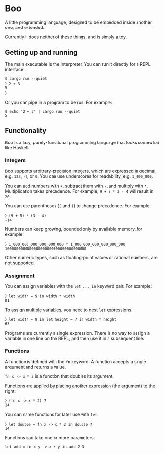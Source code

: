 # Boo

A little programming language, designed to be embedded inside another one, and
extended.

Currently it does neither of these things, and is simply a toy.

## Getting up and running

The main executable is the interpreter. You can run it directly for a REPL
interface:

```
$ cargo run --quiet
〉2 + 3
5
〉
```

Or you can pipe in a program to be run. For example:

```
$ echo '2 + 3' | cargo run --quiet
5
```

## Functionality

Boo is a lazy, purely-functional programming language that looks somewhat like
Haskell.

### Integers

Boo supports arbitrary-precision integers, which are expressed in decimal, e.g.
`123`, `-9`, or `0`. You can use underscores for readability, e.g. `1_000_000`.

You can add numbers with `+`, subtract them with `-`, and multiply with `*`.
Multiplication takes precedence. For example, `9 + 5 * 3 - 4` will result in
`20`.

You can use parentheses (`(` and `)`) to change precedence. For example:

```
〉(9 + 5) * (3 - 4)
-14
```

Numbers can keep growing, bounded only by available memory. for example:

```
〉1_000_000_000_000_000_000 * 1_000_000_000_000_000_000
1000000000000000000000000000000000000
```

Other numeric types, such as floating-point values or rational numbers, are not
supported.

### Assignment

You can assign variables with the `let ... in` keyword pair. For example:

```
〉let width = 9 in width * width
81
```

To assign multiple variables, you need to nest `let` expressions.

```
〉let width = 9 in let height = 7 in width * height
63
```

Programs are currently a single expression. There is no way to assign a
variable in one line on the REPL, and then use it in a subsequent line.

### Functions

A function is defined with the `fn` keyword. A function accepts a single
argument and returns a value.

`fn x -> x * 2` is a function that doubles its argument.

Functions are applied by placing another expression (the argument) to the
right:

```
〉(fn x -> x * 2) 7
14
```

You can name functions for later use with `let`:

```
〉let double = fn x -> x * 2 in double 7
14
```

Functions can take one or more parameters:

```
let add = fn x y -> x + y in add 2 3
```
